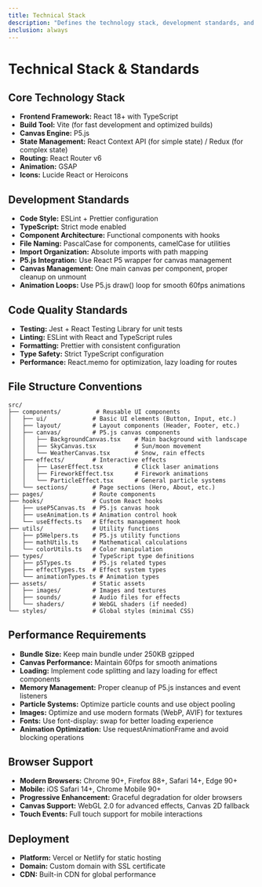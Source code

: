 ```yaml
---
title: Technical Stack
description: "Defines the technology stack, development standards, and technical requirements."
inclusion: always
---
```


# Technical Stack & Standards

## Core Technology Stack
- **Frontend Framework:** React 18+ with TypeScript
- **Build Tool:** Vite (for fast development and optimized builds)
- **Canvas Engine:** P5.js
- **State Management:** React Context API (for simple state) / Redux (for complex state)
- **Routing:** React Router v6
- **Animation:** GSAP
- **Icons:** Lucide React or Heroicons

## Development Standards
- **Code Style:** ESLint + Prettier configuration
- **TypeScript:** Strict mode enabled
- **Component Architecture:** Functional components with hooks
- **File Naming:** PascalCase for components, camelCase for utilities
- **Import Organization:** Absolute imports with path mapping
- **P5.js Integration:** Use React P5 wrapper for canvas management
- **Canvas Management:** One main canvas per component, proper cleanup on unmount
- **Animation Loops:** Use P5.js draw() loop for smooth 60fps animations

## Code Quality Standards
- **Testing:** Jest + React Testing Library for unit tests
- **Linting:** ESLint with React and TypeScript rules
- **Formatting:** Prettier with consistent configuration
- **Type Safety:** Strict TypeScript configuration
- **Performance:** React.memo for optimization, lazy loading for routes

## File Structure Conventions
```
src/
├── components/          # Reusable UI components
│   ├── ui/             # Basic UI elements (Button, Input, etc.)
│   ├── layout/         # Layout components (Header, Footer, etc.)
│   ├── canvas/         # P5.js canvas components
│   │   ├── BackgroundCanvas.tsx    # Main background with landscape
│   │   ├── SkyCanvas.tsx           # Sun/moon movement
│   │   └── WeatherCanvas.tsx       # Snow, rain effects
│   ├── effects/        # Interactive effects
│   │   ├── LaserEffect.tsx         # Click laser animations
│   │   ├── FireworkEffect.tsx      # Firework animations
│   │   └── ParticleEffect.tsx      # General particle systems
│   └── sections/       # Page sections (Hero, About, etc.)
├── pages/              # Route components
├── hooks/              # Custom React hooks
│   ├── useP5Canvas.ts  # P5.js canvas hook
│   ├── useAnimation.ts # Animation control hook
│   └── useEffects.ts   # Effects management hook
├── utils/              # Utility functions
│   ├── p5Helpers.ts    # P5.js utility functions
│   ├── mathUtils.ts    # Mathematical calculations
│   └── colorUtils.ts   # Color manipulation
├── types/              # TypeScript type definitions
│   ├── p5Types.ts      # P5.js related types
│   ├── effectTypes.ts  # Effect system types
│   └── animationTypes.ts # Animation types
├── assets/             # Static assets
│   ├── images/         # Images and textures
│   ├── sounds/         # Audio files for effects
│   └── shaders/        # WebGL shaders (if needed)
└── styles/             # Global styles (minimal CSS)
```

## Performance Requirements
- **Bundle Size:** Keep main bundle under 250KB gzipped
- **Canvas Performance:** Maintain 60fps for smooth animations
- **Loading:** Implement code splitting and lazy loading for effect components
- **Memory Management:** Proper cleanup of P5.js instances and event listeners
- **Particle Systems:** Optimize particle counts and use object pooling
- **Images:** Optimize and use modern formats (WebP, AVIF) for textures
- **Fonts:** Use font-display: swap for better loading experience
- **Animation Optimization:** Use requestAnimationFrame and avoid blocking operations

## Browser Support
- **Modern Browsers:** Chrome 90+, Firefox 88+, Safari 14+, Edge 90+
- **Mobile:** iOS Safari 14+, Chrome Mobile 90+
- **Progressive Enhancement:** Graceful degradation for older browsers
- **Canvas Support:** WebGL 2.0 for advanced effects, Canvas 2D fallback
- **Touch Events:** Full touch support for mobile interactions

## Deployment
- **Platform:** Vercel or Netlify for static hosting
- **Domain:** Custom domain with SSL certificate
- **CDN:** Built-in CDN for global performance